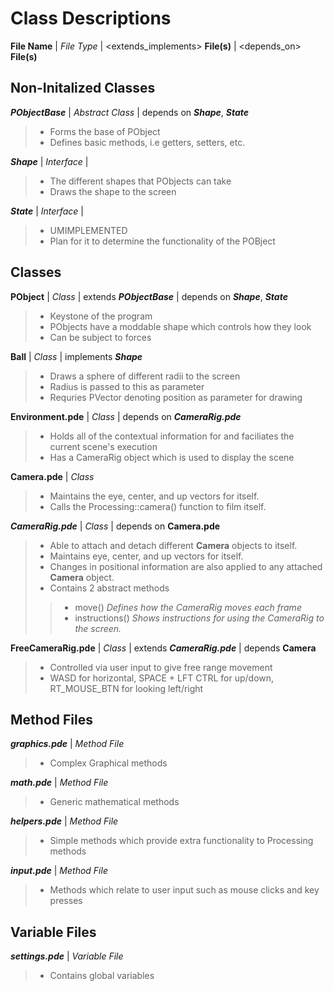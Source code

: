 # Class Descriptions

__File Name__ | _File Type_ | <extends_implements> __File(s)__ | <depends_on> __File(s)__

## Non-Initalized Classes

*__PObjectBase__* | _Abstract Class_ | depends on *__Shape__*, *__State__*
  
  > * Forms the base of PObject
  > * Defines basic methods, i.e getters, setters, etc.

*__Shape__* | _Interface_ | 

  > * The different shapes that PObjects can take
  > * Draws the shape to the screen

*__State__* | _Interface_ |

  > * UMIMPLEMENTED
  > * Plan for it to determine the functionality of the POBject

## Classes

__PObject__ | _Class_ | extends *__PObjectBase__* | depends on *__Shape__*, *__State__*

  > * Keystone of the program
  > * PObjects have a moddable shape which controls how they look
  > * Can be subject to forces

__Ball__ | _Class_ | implements *__Shape__*

  > * Draws a sphere of different radii to the screen
  > * Radius is passed to this as parameter
  > * Requries PVector denoting position as parameter for drawing

__Environment.pde__ | _Class_ | depends on *__CameraRig.pde__*

  > * Holds all of the contextual information for and faciliates the current scene's execution
  > * Has a CameraRig object which is used to display the scene

__Camera.pde__ | _Class_

  > * Maintains the eye, center, and up vectors for itself.
  > * Calls the Processing::camera() function to film itself.

*__CameraRig.pde__* | _Class_ | depends on __Camera.pde__

  > * Able to attach and detach different __Camera__ objects to itself.
  > * Maintains eye, center, and up vectors for itself.
  > * Changes in positional information are also applied to any attached __Camera__ object.
  > * Contains 2 abstract methods
  >> * move() _Defines how the CameraRig moves each frame_
  >> * instructions() _Shows instructions for using the CameraRig to the screen._

__FreeCameraRig.pde__ | _Class_ | extends *__CameraRig.pde__* | depends __Camera__

  > * Controlled via user input to give free range movement
  > * WASD for horizontal, SPACE + LFT CTRL for up/down, RT_MOUSE_BTN for looking left/right

## Method Files

*__graphics.pde__* | _Method File_

  > * Complex Graphical methods

*__math.pde__* | _Method File_

  > * Generic mathematical methods

*__helpers.pde__* | _Method File_
  
  > * Simple methods which provide extra functionality to Processing methods


*__input.pde__* | _Method File_
  
  > * Methods which relate to user input such as mouse clicks and key presses

## Variable Files

*__settings.pde__* | _Variable File_

  > * Contains global variables

